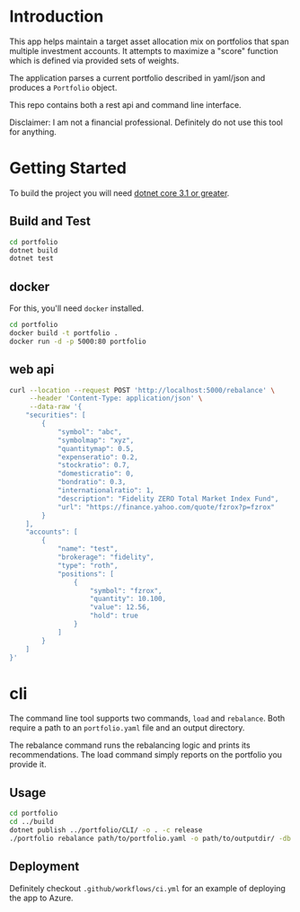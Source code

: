# Introduction
This app helps maintain a target asset allocation mix on portfolios that span multiple investment accounts.
It attempts to maximize a "score" function which is defined via provided sets of weights. 

The application parses a current portfolio described in yaml/json and produces a ```Portfolio``` object. 

This repo contains both a rest api and command line interface. 

Disclaimer: I am not a financial professional. Definitely do not use this tool for anything. 

# Getting Started
To build the project you will need [dotnet core 3.1 or greater](https://code.visualstudio.com/docs/languages/dotnet).

## Build and Test
```bash
cd portfolio
dotnet build
dotnet test
```

## docker
For this, you'll need `docker` installed. 
```bash
cd portfolio
docker build -t portfolio . 
docker run -d -p 5000:80 portfolio
```

## web api
```bash
curl --location --request POST 'http://localhost:5000/rebalance' \
     --header 'Content-Type: application/json' \
     --data-raw '{
    "securities": [
        {
            "symbol": "abc",
            "symbolmap": "xyz",
            "quantitymap": 0.5,
            "expenseratio": 0.2,
            "stockratio": 0.7,
            "domesticratio": 0,
            "bondratio": 0.3,
            "internationalratio": 1,
            "description": "Fidelity ZERO Total Market Index Fund",
            "url": "https://finance.yahoo.com/quote/fzrox?p=fzrox"
        }
    ],
    "accounts": [
        {
            "name": "test",
            "brokerage": "fidelity",
            "type": "roth",
            "positions": [
                {
                    "symbol": "fzrox",
                    "quantity": 10.100,
                    "value": 12.56,
                    "hold": true
                }
            ]
        }
    ]
}'
```

# cli
The command line tool supports two commands, ```load``` and ```rebalance```.
Both require a path to an ```portfolio.yaml``` file and an output directory. 

The rebalance command runs the rebalancing logic and prints its recommendations. 
The load command simply reports on the portfolio you provide it.

## Usage
```bash
cd portfolio
cd ../build
dotnet publish ../portfolio/CLI/ -o . -c release
./portfolio rebalance path/to/portfolio.yaml -o path/to/outputdir/ -db 100
```
## Deployment
Definitely checkout `.github/workflows/ci.yml` for an example of deploying the app to Azure. 
